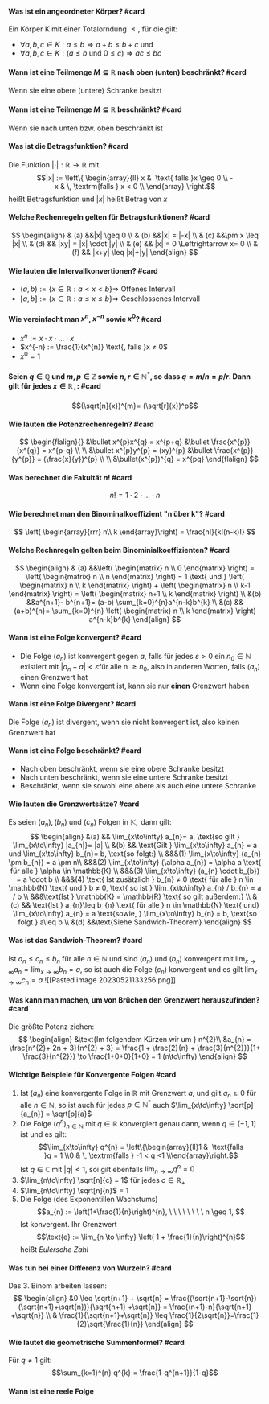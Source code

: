 
#### Was ist ein angeordneter Körper? #card
$\text{Ein Körper K mit einer Totalorndung } \leq \text{, für die gilt:}$
- $\forall a,b,c \in K: a \leq b \Rightarrow a+b \leq b+c$ und
- $\forall a,b,c \in K: (a \leq b \text{ und } 0 \leq c) \Rightarrow ac \leq bc$

#### Wann ist eine Teilmenge $M \subseteq \mathbb{R}$ nach oben (unten) beschränkt? #card 
$\text{Wenn sie eine obere (untere) Schranke besitzt}$

#### Wann ist eine Teilmenge $M \subseteq \mathbb{R}$ beschränkt? #card 
$\text{Wenn sie nach unten bzw. oben beschränkt ist}$

#### Was ist die Betragsfunktion? #card
$\text{Die Funktion } | \cdot |: \mathbb{R} \rightarrow \mathbb{R} \text{ mit }$
$$|x| := \left\{
\begin{array}{ll}
x &  \text{ falls }x \geq 0 \\
-x & \, \textrm{falls } x < 0 \\
\end{array}
\right.$$
$\text{heißt Betragsfunktion und } |x| \text{ heißt Betrag von } x$

#### Welche Rechenregeln gelten für Betragsfunktionen? #card 
$$
\begin{align}
& (a) &&|x| \geq 0 \\
& (b) &&|x| = |-x| \\
& (c) &&\pm x \leq |x| \\
& (d) && |xy| = |x| \cdot |y| \\
& (e) && |x| = 0 \Leftrightarrow x= 0 \\
& (f) && |x+y| \leq |x|+|y|
\end{align}
$$

#### Wie lauten die Intervallkonvertionen? #card 
- $(a, b) := \{x \in \mathbb{R} : a < x < b \} \Rightarrow$ Offenes Intervall
- $[a, b] := \{x \in \mathbb{R} : a \leq x \leq b \} \Rightarrow$ Geschlossenes Intervall

#### Wie vereinfacht man $x^n$, $x^{-n}$ sowie $x^0$? #card 
- $x^{n}:= x \cdot x \cdot \dotsc \cdot x$
- $x^{-n} := \frac{1}{x^{n}} \text{, falls }x ≠ 0$
- $x^{0}=1$

#### Seien $q \in \mathbb{Q}$ und $m, p \in \mathbb{Z}$ sowie $n, r \in \mathbb{N}^*$, so dass $q = m / n = p / r$. Dann gilt für jedes $x \in \mathbb{R}_+$: #card 
$$(\sqrt[n]{x})^{m}= (\sqrt[r]{x})^p$$

#### Wie lauten die Potenzrechenregeln? #card 
$$
\begin{flalign}{}
 &\bullet x^{p}x^{q} = x^{p+q} &\bullet \frac{x^{p}}{x^{q}} = x^{p-q} \\ \\
 &\bullet x^{p}y^{p} = (xy)^{p} &\bullet \frac{x^{p}}{y^{p}} = (\frac{x}{y})^{p} \\ \\
 &\bullet(x^{p})^{q} = x^{pq}
\end{flalign}
$$

#### Was berechnet die Fakultät $n!$ #card 
$$n! = 1 \cdot 2 \cdot \dotsc \cdot n$$

#### Wie berechnet man den Binominalkoeffizient "n über k"? #card 
$$
\left( \begin{array}{rrr} 
n\\  
k   
\end{array}\right) = \frac{n!}{k!(n-k)!}
$$

#### Welche Rechnregeln gelten beim Binominialkoeffizienten? #card
$$
\begin{align}
& (a) &&\left( \begin{matrix} n \\ 0 \end{matrix} \right) = 
\left( \begin{matrix} n \\ n \end{matrix} \right) = 1
\text{ und } \left( \begin{matrix} n \\ k \end{matrix} \right) + \left( \begin{matrix} n \\ k-1 \end{matrix} \right) = \left( \begin{matrix} n+1 \\ k \end{matrix} \right) \\
&(b)  &&a^{n+1}- b^{n+1}= (a-b) \sum_{k=0}^{n}a^{n-k}b^{k} \\
&(c) && (a+b)^{n}= \sum_{k=0}^{n} \left( \begin{matrix} n \\ k \end{matrix} \right) a^{n-k}b^{k}
\end{align}
$$

#### Wann ist eine Folge konvergent? #card 
- Die Folge $(a_n)$ ist konvergent gegen $a$, falls für jedes $\varepsilon > 0$ ein $n_{0} \in \mathbb{N}$ existiert mit $|a_{n}- a| < \varepsilon \text{für alle n }\geq n_0$, also in anderen Worten, falls $(a_n)$ einen Grenzwert hat
- Wenn eine Folge konvergent ist, kann sie nur **einen** Grenzwert haben

#### Wann ist eine Folge Divergent? #card 
Die Folge $(a_n)$ ist divergent, wenn sie nicht konvergent ist, also keinen Grenzwert hat

#### Wann ist eine Folge beschränkt? #card 
- Nach oben beschränkt, wenn sie eine obere Schranke besitzt
- Nach unten beschränkt, wenn sie eine untere Schranke besitzt
- Beschränkt, wenn sie sowohl eine obere als auch eine untere Schranke 

#### Wie lauten die Grenzwertsätze? #card 
$\text{Es seien } (a_{n}), (b_{n})\text{ und } (c_{n}) \text{ Folgen in } \mathbb{K}, \text{ dann gilt:}$
$$
\begin{align}
&(a) && \lim_{x\to\infty} a_{n}= a, \text{so gilt } \lim_{x\to\infty} |a_{n|}= |a| \\
&(b) && \text{Gilt } \lim_{x\to\infty} a_{n} = a und \lim_{x\to\infty} b_{n}= b, \text{so folgt:} \\
&&&(1) \lim_{x\to\infty} (a_{n} \pm b_{n}) = a \pm n\\
&&&(2) \lim_{x\to\infty} (\alpha a_{n}) = \alpha a \text{ für alle } \alpha \in \mathbb{K} \\
&&&(3) \lim_{x\to\infty} (a_{n} \cdot b_{b}) = a \cdot b \\
&&&(4) \text{ Ist zusätzlich } b_{n} ≠ 0 \text{ für alle } n  \in \mathbb{N} \text{ und } b ≠ 0, \text{ so ist } \lim_{x\to\infty} a_{n} / b_{n} = a / b \\
&&&\text{Ist } \mathbb{K} = \mathbb{R} \text{ so gilt außerdem:} \\
&(c) && \text{Ist } a_{n}\leq b_{n} \text{ für alle } n \in \mathbb{N} \text{ und} \lim_{x\to\infty} a_{n} = a \text{sowie, } \lim_{x\to\infty} b_{n} = b, \text{so folgt } a\leq b \\
&(d) &&\text{Siehe Sandwich-Theorem}
\end{align}
$$

#### Was ist das Sandwich-Theorem? #card 
Ist $a_{n} \leq c_{n} \leq b_{n}$ für alle $n \in \mathbb{N}$ und sind $(a_n)$ und $(b_{n})$ konvergent mit $\lim_{x\to\infty} a_{n} = \lim_{x\to\infty} b_{n} = a$, so ist auch die Folge $(c_{n})$ konvergent und es gilt $\lim_{x\to\infty} c_{n}= a$ 
![[Pasted image 20230521133256.png]]

#### Was kann man machen, um von Brüchen den Grenzwert herauszufinden? #card 
Die größte Potenz ziehen:
$$
\begin{align}
&\text{Im folgendem Kürzen wir um } n^{2}\\ 
&a_{n} = \frac{n^{2}+ 2n + 3}{n^{2} + 3} = \frac{1 + \frac{2}{n} + \frac{3}{n^{2}}}{1+ \frac{3}{n^{2}}} \to \frac{1+0+0}{1+0} = 1 (n\to\infty)
\end{align}
$$

#### Wichtige Beispiele für Konvergente Folgen #card 
1)  Ist $(a_{n})$ eine konvergente Folge in $\mathbb{R}$ mit Grenzwert $a$, und gilt $a_{n} \geq 0$ für alle $n \in \mathbb{N}$, so ist auch für jedes $p \in \mathbb{N}^*$ auch $\lim_{x\to\infty} \sqrt[p]{a_{n}} = \sqrt[p]{a}$
2) Die Folge $(q^{n})_{n \in \mathbb{N}}$ mit $q \in \mathbb{R}$ konvergiert genau dann, wenn $q \in (-1, 1]$ ist und es gilt:
   $$\lim_{x\to\infty} q^{n} = \left\{\begin{array}{ll}1 &  \text{falls }q = 1 \\0 & \, \textrm{falls } -1 < q <1 \\\end{array}\right.$$
Ist $q \in \mathbb{C}$ mit $|q| < 1$, soi gilt ebenfalls $\lim_{n\to\infty} q^{n} = 0$
3) $\lim_{n\to\infty} \sqrt[n]{c} = 1$ für jedes $c \in \mathbb{R}_{+}$ 
4) $\lim_{n\to\infty} \sqrt[n]{n}$ = 1
5) Die Folge (des Exponentillen Wachstums) $$a_{n} := \left(1+\frac{1}{n}\right)^{n}, \ \ \ \ \ \ \ \ n \geq 1, $$
   Ist konvergent. Ihr Grenzwert $$\text{e} := \lim_{n \to \infty} \left( 1 + \frac{1}{n}\right)^{n}$$
   heißt *Eulersche Zahl* 
$$$$
#### Was tun bei einer Differenz von Wurzeln? #card 
Das 3. Binom arbeiten lassen:
$$
\begin{align}
&0 \leq \sqrt{n+1} + \sqrt{n} = \frac{(\sqrt{n+1}-\sqrt{n})(\sqrt{n+1}+\sqrt{n})}{\sqrt{n+1} +\sqrt{n}} = \frac{(n+1)-n}{\sqrt{n+1} +\sqrt{n}} \\
& \frac{1}{\sqrt{n+1}+\sqrt{n}} \leq \frac{1}{2\sqrt{n}}=\frac{1}{2}\sqrt{\frac{1}{n}}
\end{align}
$$

#### Wie lautet die geometrische Summenformel? #card 
Für $q ≠ 1$ gilt:
$$\sum_{k=1}^{n} q^{k} = \frac{1-q^{n+1}}{1-q}$$

#### Wann ist eine reele Folge
